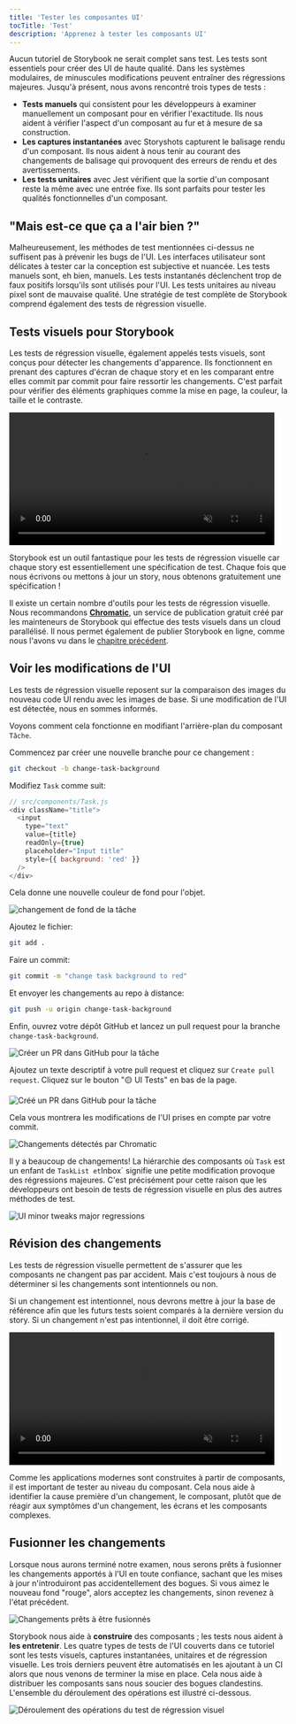 ```yaml
---
title: 'Tester les composantes UI'
tocTitle: 'Test'
description: 'Apprenez à tester les composants UI'
---
```


Aucun tutoriel de Storybook ne serait complet sans test. Les tests sont essentiels pour créer des UI de haute qualité. Dans les systèmes modulaires, de minuscules modifications peuvent entraîner des régressions majeures. Jusqu'à présent, nous avons rencontré trois types de tests :

- **Tests manuels** qui consistent pour les développeurs à examiner manuellement un composant pour en vérifier l'exactitude. Ils nous aident à vérifier l'aspect d'un composant au fur et à mesure de sa construction.
- **Les captures instantanées** avec Storyshots capturent le balisage rendu d'un composant. Ils nous aident à nous tenir au courant des changements de balisage qui provoquent des erreurs de rendu et des avertissements.
- **Les tests unitaires** avec Jest vérifient que la sortie d'un composant reste la même avec une entrée fixe. Ils sont parfaits pour tester les qualités fonctionnelles d'un composant.

## "Mais est-ce que ça a l'air bien ?"

Malheureusement, les méthodes de test mentionnées ci-dessus ne suffisent pas à prévenir les bugs de l'UI. Les interfaces utilisateur sont délicates à tester car la conception est subjective et nuancée. Les tests manuels sont, eh bien, manuels. Les tests instantanés déclenchent trop de faux positifs lorsqu'ils sont utilisés pour l'UI. Les tests unitaires au niveau pixel sont de mauvaise qualité. Une stratégie de test complète de Storybook comprend également des tests de régression visuelle.

## Tests visuels pour Storybook

Les tests de régression visuelle, également appelés tests visuels, sont conçus pour détecter les changements d'apparence. Ils fonctionnent en prenant des captures d'écran de chaque story et en les comparant entre elles commit par commit pour faire ressortir les changements. C'est parfait pour vérifier des éléments graphiques comme la mise en page, la couleur, la taille et le contraste.

<video autoPlay muted playsInline loop style="width:480px; margin: 0 auto;">
  <source
    src="/intro-to-storybook/visual-regression-testing.mp4"
    type="video/mp4"
  />
</video>

Storybook est un outil fantastique pour les tests de régression visuelle car chaque story est essentiellement une spécification de test. Chaque fois que nous écrivons ou mettons à jour un story, nous obtenons gratuitement une spécification !

Il existe un certain nombre d'outils pour les tests de régression visuelle. Nous recommandons [**Chromatic**](https://www.chromatic.com/), un service de publication gratuit créé par les mainteneurs de Storybook qui effectue des tests visuels dans un cloud parallélisé. Il nous permet également de publier Storybook en ligne, comme nous l'avons vu dans le [chapitre précédent](/intro-to-storybook/react/fr/deploy/).

## Voir les modifications de l'UI

Les tests de régression visuelle reposent sur la comparaison des images du nouveau code UI rendu avec les images de base. Si une modification de l'UI est détectée, nous en sommes informés.

Voyons comment cela fonctionne en modifiant l'arrière-plan du composant `Tâche`.

Commencez par créer une nouvelle branche pour ce changement :

```bash
git checkout -b change-task-background
```

Modifiez `Task` comme suit:

```js
// src/components/Task.js
<div className="title">
  <input
    type="text"
    value={title}
    readOnly={true}
    placeholder="Input title"
    style={{ background: 'red' }}
  />
</div>
```

Cela donne une nouvelle couleur de fond pour l'objet.

![changement de fond de la tâche](/intro-to-storybook/chromatic-task-change.png)

Ajoutez le fichier:

```bash
git add .
```

Faire un commit:

```bash
git commit -m "change task background to red"
```

Et envoyer les changements au repo à distance:

```bash
git push -u origin change-task-background
```

Enfin, ouvrez votre dépôt GitHub et lancez un pull request pour la branche `change-task-background`.

![Créer un PR dans GitHub pour la tâche](/github/pull-request-background.png)

Ajoutez un texte descriptif à votre pull request et cliquez sur `Create pull request`. Cliquez sur le bouton "🟡 UI Tests" en bas de la page.

![Créé un PR dans GitHub pour la tâche](/github/pull-request-background-ok.png)

Cela vous montrera les modifications de l'UI prises en compte par votre commit.

![Changements détectés par Chromatic](/intro-to-storybook/chromatic-catch-changes.png)

Il y a beaucoup de changements! La hiérarchie des composants où `Task` est un enfant de `TaskList et`Inbox` signifie une petite modification provoque des régressions majeures. C'est précisément pour cette raison que les développeurs ont besoin de tests de régression visuelle en plus des autres méthodes de test.

![UI minor tweaks major regressions](/intro-to-storybook/minor-major-regressions.gif)

## Révision des changements

Les tests de régression visuelle permettent de s'assurer que les composants ne changent pas par accident. Mais c'est toujours à nous de déterminer si les changements sont intentionnels ou non.

Si un changement est intentionnel, nous devrons mettre à jour la base de référence afin que les futurs tests soient comparés à la dernière version du story. Si un changement n'est pas intentionnel, il doit être corrigé.

<video autoPlay muted playsInline loop style="width:480px; margin: 0 auto;">
  <source
    src="/intro-to-storybook/website-workflow-review-merge-optimized.mp4"
    type="video/mp4"
  />
</video>

Comme les applications modernes sont construites à partir de composants, il est important de tester au niveau du composant. Cela nous aide à identifier la cause première d'un changement, le composant, plutôt que de réagir aux symptômes d'un changement, les écrans et les composants complexes.

## Fusionner les changements

Lorsque nous aurons terminé notre examen, nous serons prêts à fusionner les changements apportés à l'UI en toute confiance, sachant que les mises à jour n'introduiront pas accidentellement des bogues. Si vous aimez le nouveau fond "rouge", alors acceptez les changements, sinon revenez à l'état précédent.

![Changements prêts à être fusionnés](/intro-to-storybook/chromatic-review-finished.png)

Storybook nous aide à **construire** des composants ; les tests nous aident à **les entretenir**. Les quatre types de tests de l'UI couverts dans ce tutoriel sont les tests visuels, captures instantanées, unitaires et de régression visuelle. Les trois derniers peuvent être automatisés en les ajoutant à un CI alors que nous venons de terminer la mise en place. Cela nous aide à distribuer les composants sans nous soucier des bogues clandestins. L'ensemble du déroulement des opérations est illustré ci-dessous.

![Déroulement des opérations du test de régression visuel](/intro-to-storybook/cdd-review-workflow.png)
